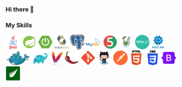 ### Hi there 👋
### My Skills
<div>
	<code><img height="40" src="https://github.com/DanDonch/DanDonch/blob/main/assets/Java.png" /></code>
	<code><img height="40" src="https://github.com/DanDonch/DanDonch/blob/main/assets/Spring.png" alt="Spring" title="Spring" /></code>
	<code><img height="40" src="https://github.com/DanDonch/DanDonch/blob/main/assets/SpringBoot.png" alt="Spring Boot" title="Spring Boot" /></code>
	<code><img height="40" src="https://github.com/DanDonch/DanDonch/blob/main/assets/Hibernate.png" alt="Hibernate" title="Hibernate" /></code>
	<code><img height="40" src="https://github.com/DanDonch/DanDonch/blob/main/assets/PostgreSQL.png" alt="PostgreSQL" title="PostgreSQL" /></code>
	<code><img height="40" src="https://github.com/DanDonch/DanDonch/blob/main/assets/MySQL.png" alt="MySQL" title="MySQL" /></code>
	<code><img height="40" src="https://github.com/DanDonch/DanDonch/blob/main/assets/JUnit.png" alt="JUnit" title="JUnit" /></code>
	<code><img height="40" src="https://github.com/DanDonch/DanDonch/blob/main/assets/Mockito.png" alt="Mockito" title="Mockito" /></code>
	<code><img height="40" src="https://github.com/DanDonch/DanDonch/blob/main/assets/HTTP.png" alt="HTTP" title="HTTP" /></code>
	<code><img height="40" src="https://github.com/DanDonch/DanDonch/blob/main/assets/RestAPI.png" alt="REST" title="REST" /></code>
	<code><img height="40" src="https://github.com/DanDonch/DanDonch/blob/main/assets/Docker.png" alt="Docker" title="Docker" /></code>
	<code><img height="40" src="https://github.com/DanDonch/DanDonch/blob/main/assets/Gradle.png" alt="Gradle" title="Gradle" /></code>
	<code><img height="40" src="https://github.com/DanDonch/DanDonch/blob/main/assets/Maven.png" alt="Maven" title="Maven" /></code>
	<code><img height="40" src="https://github.com/DanDonch/DanDonch/blob/main/assets/Lombok.png" alt="Lombok" title="Lombok" /></code>
	<code><img height="40" src="https://github.com/DanDonch/DanDonch/blob/main/assets/Git.png" alt="Git" title="Git" /></code>
	<code><img height="40" src="https://github.com/DanDonch/DanDonch/blob/main/assets/GitHub.png" alt="GitHub" title="GitHub" /></code>
	<code><img height="40" src="https://github.com/DanDonch/DanDonch/blob/main/assets/Postman.png" alt="Postman" title="Postman" /></code>
	<code><img height="40" src="https://github.com/DanDonch/DanDonch/blob/main/assets/HTML.png" alt="HTML" title="HTML" /></code>
	<code><img height="40" src="https://github.com/DanDonch/DanDonch/blob/main/assets/CSS.png" alt="CSS" title="CSS" /></code>
	<code><img height="40" src="https://github.com/DanDonch/DanDonch/blob/main/assets/Bootstrap.png" alt="Bootstrap" title="Bootstrap" /></code>
	<code><img height="40" src="https://github.com/DanDonch/DanDonch/blob/main/assets/Thymeleaf.png" alt="Thymeleaf" title="Thymeleaf" /></code>
</div>
